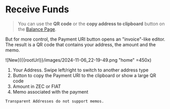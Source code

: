 # Receive Funds

> You can use the **QR code** or the **copy address to clipboard** button
on the [Balance Page](balance.md).

But for more control, the Payment URI button opens an "invoice"-like
editor. The result is a QR code that contains your address,
the amount and the memo.

![New]({{rootUrl}}/images/2024-11-06_22-19-49.png "home" =450x)

1. Your Address. Swipe left/right to switch to another address type
1. Button to copy the Payment URI to the clipboard or show a large QR code
1. Amount in ZEC or FIAT
1. Memo associated with the payment

```admonish warning
Transparent Addresses do not support memos.
```
